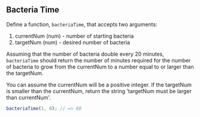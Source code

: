 ## Bacteria Time

Define a function, `bacteriaTime`, that accepts two arguments:
  1. currentNum (num) - number of starting bacteria
  2. targetNum (num) - desired number of bacteria

Assuming that the number of bacteria double every 20 minutes, `bacteriaTime` should
return the number of minutes required for the number of bacteria to grow from
the currentNum to a number equal to or larger than the targetNum.

You can assume the currentNum will be a positive integer. If the targetNum is
smaller than the currentNum, return the string 'targetNum must be larger than currentNum'.

```javascript
bacteriaTime(1, 8); // => 60
```

